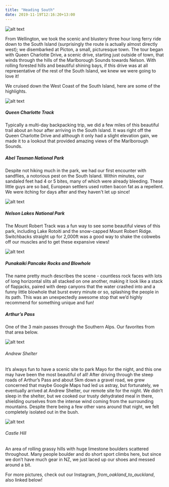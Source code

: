 ```yaml
---
title: "Heading South"
date: 2019-11-19T12:16:20+13:00
---
```


![alt text](https://res.cloudinary.com/dqsylhojv/image/upload/v1574131580/hanswustrack.com/heading-south/HeadingSouthMap_udltge.png "Heading South Route")

From Wellington, we took the scenic and blustery three hour long ferry ride down to the South Island (surprisingly the route is actually almost directly west); we disembarked at Picton, a small, picturesque town. The tour began with Queen Charlotte Drive, a scenic drive, starting just outside of town, that winds through the hills of the Marlborough Sounds towards Nelson. With rolling forested hills and beautiful shining bays, if this drive was at all representative of the rest of the South Island, we knew we were going to love it! 

We cruised down the West Coast of the South Island, here are some of the highlights.

![alt text](https://res.cloudinary.com/dqsylhojv/image/upload/v1574132127/hanswustrack.com/heading-south/IMG_6398_zuokhl.jpg "Queen Charlotte Track")

##### Queen Charlotte Track
Typically a multi-day backpacking trip, we did a few miles of this beautiful trail about an hour after arriving in the South Island. It was right off the Queen Charlotte Drive and although it only had a slight elevation gain, we made it to a lookout that provided amazing views of the Marlborough Sounds.

##### Abel Tasman National Park
Despite not hiking much in the park, we had our first encounter with sandflies, a notorious pest on the South Island. Within minutes, our sandaled feet had 4 or 5 bites, many of which were already bleeding. These little guys are so bad, European settlers used rotten bacon fat as a repellent. We were itching for days after and they haven't let up since!

![alt text](https://res.cloudinary.com/dqsylhojv/image/upload/v1574131877/hanswustrack.com/heading-south/FC8C19EE-1630-4E99-839B-DC3D62E2DA3F_winipx.jpg "Mount Robert Track")

##### Nelson Lakes National Park
 The Mount Robert Track was a fun way to see some beautiful views of this park, including Lake Rotoiti and the snow-capped Mount Robert Ridge. Switchbacks straight up for 2,000ft was a good way to shake the cobwebs off our muscles and to get these expansive views!

![alt text](https://res.cloudinary.com/dqsylhojv/image/upload/v1574132369/hanswustrack.com/heading-south/IMG_6395_okcuul.jpg "Punakaiki Pancake Rocks")

##### Punakaiki Pancake Rocks and Blowhole
The name pretty much describes the scene - countless rock faces with lots of long horizontal slits all stacked on one another, making it look like a stack of flapjacks, paired with deep canyons that the water crashed into and a funny little blowhole that burst every minute or so, splashing the people in its path. This was an unexpectedly awesome stop that we’d highly recommend for something unique and fun!

##### Arthur’s Pass
One of the 3 main passes through the Southern Alps. Our favorites from that area below.

![alt text](https://res.cloudinary.com/dqsylhojv/image/upload/v1574134495/hanswustrack.com/heading-south/IMG_6400_eng9mo.jpg "Andrew Shelter view")

###### Andrew Shelter
It’s always fun to have a scenic site to park Mayo for the night, and this one may have been the most beautiful of all! After driving through the steep roads of Arthur’s Pass and about 5km down a gravel road, we grew concerned that maybe Google Maps had led us astray, but fortunately, we eventually arrived at Andrew Shelter, our remote site for the night. We didn’t sleep in the shelter, but we cooked our trusty dehydrated meal in there, shielding ourselves from the intense wind coming from the surrounding mountains. Despite there being a few other vans around that night, we felt completely isolated out in the bush.

![alt text](https://res.cloudinary.com/dqsylhojv/image/upload/v1574131184/hanswustrack.com/heading-south/IMG_5061_iwytqf.jpg "Castle Hill")

###### Castle Hill
An area of rolling grassy hills with huge limestone boulders scattered throughout. Many people boulder and do short sport climbs here, but since we don’t have much gear in NZ, we just laced up our shoes and messed around a bit.

For more pictures, check out our Instagram, *from_oakland_to_auckland*, also linked below!